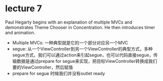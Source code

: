 # lecture 7

Paul Hegarty begins with an explanation of multiple MVCs and demonstrates Theme Chooser in Concentration. He then introduces timer and animation.

- Multiple MVCs: 一种典型就是它的一个部分对应另一个MVC
- segue: 从一个ViewController到另一个ViewController的典型方式，多种segue方式，我们可以通过action来引起segue，也可以代码直接segue，传输数据是通过prepare for segue来实现，把目标ViewController转换成我们要的ViewController，然后赋值
- prepare for segue 时候我们并没有outlet ready
